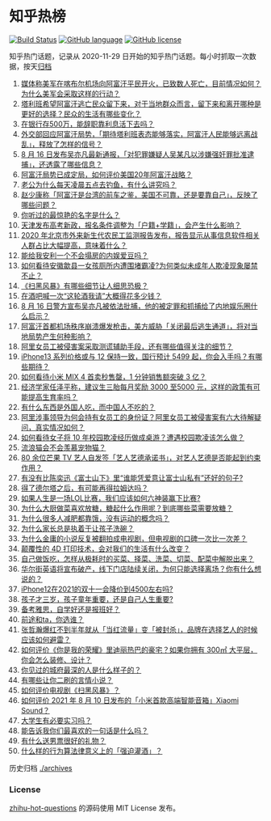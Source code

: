 # 知乎热榜
[![Build Status](https://github.com/ToWeLong/zhihu-hot-questions/workflows/CI/badge.svg)](https://github.com/ToWeLong/zhihu-hot-questions/actions)
[![GitHub language](https://img.shields.io/badge/language-golang-orange.svg)](https://golang.org/)
[![GitHub license](https://img.shields.io/github/license/ToWeLong/zhihu-hot-questions)](https://github.com/ToWeLong/zhihu-hot-questions/blob/main/LICENSE)

知乎热门话题，记录从 2020-11-29 日开始的知乎热门话题。每小时抓取一次数据，按天[归档](./archives)

<!-- BEGIN -->

1. [媒体称美军在喀布尔机场向阿富汗平民开火，已致数人死亡，目前情况如何？为什么美军会采取这样的行动？](https://www.zhihu.com/question/480114274)
1. [塔利班希望阿富汗逃亡民众留下来，对于当地群众而言，留下来和离开哪种是更好的选择？民众的生活有哪些变化？](https://www.zhihu.com/question/480088269)
1. [在银行存500万，能辞职靠利息活下去吗？](https://www.zhihu.com/question/347518117)
1. [外交部回应阿富汗局势，「期待塔利班表态能够落实，阿富汗人民能够远离战乱」，释放了怎样的信号？](https://www.zhihu.com/question/480139637)
1. [8 月 16 日发布吴亦凡最新通报，「对犯罪嫌疑人吴某凡以涉嫌强奸罪批准逮捕」，还透露了哪些信息？](https://www.zhihu.com/question/480210305)
1. [阿富汗局势已成定局，如何评价美国20年阿富汗战略？](https://www.zhihu.com/question/479977936)
1. [老公为什么每天凌晨五点去钓鱼，有什么讲究吗？](https://www.zhihu.com/question/474753426)
1. [赵少康称「阿富汗是台湾的前车之鉴，美国不可靠，还是要靠自己」，反映了哪些问题？](https://www.zhihu.com/question/480186370)
1. [你听过的最惊艳的名字是什么？](https://www.zhihu.com/question/265694919)
1. [天津发布高考新政，报名条件调整为「户籍+学籍」，会产生什么影响？](https://www.zhihu.com/question/480066513)
1. [2020 年北京市外来新生代农民工监测报告发布，报告显示从事信息软件相关人群占比大幅提高，意味着什么？](https://www.zhihu.com/question/480121997)
1. [能给我安利一个不会塌房的内娱爱豆吗？](https://www.zhihu.com/question/479928977)
1. [如何看待安徽歙县一女孩厕所内遭围堵霸凌?为何类似未成年人欺凌现象屡禁不止？](https://www.zhihu.com/question/479741078)
1. [《扫黑风暴》有哪些细节让人细思恐极？](https://www.zhihu.com/question/478914926)
1. [在酒吧喊一次“这轮酒我请”大概得花多少钱？](https://www.zhihu.com/question/279194092)
1. [8 月 16 日警方宣布吴亦凡被依法批捕，他的被定罪和抓捕给了内地娱乐圈什么启示？](https://www.zhihu.com/question/480211218)
1. [阿富汗首都机场秩序崩溃爆发枪击，美方威胁「关闭最后逃生通道」，将对当地局势产生何种影响？](https://www.zhihu.com/question/480095195)
1. [阿里女员工被侵害案采取测谎辅助手段，还有哪些值得关注的细节？](https://www.zhihu.com/question/479952240)
1. [iPhone13 系列价格或与 12 保持一致，国行预计 5499 起，你会入手吗？有哪些期待？](https://www.zhihu.com/question/480023574)
1. [如何看待小米 MIX 4 首卖秒售罄，1 分钟销售额突破 3 亿？](https://www.zhihu.com/question/480057517)
1. [经济学家任泽平称，建议生三胎每月奖励 3000 至5000 元，这样的政策有可能提高生育率吗？](https://www.zhihu.com/question/480092731)
1. [有什么东西是外国人吃，而中国人不吃的？](https://www.zhihu.com/question/314472784)
1. [阿里涉事领导为何会持有女员工的身份证？阿里女员工被侵害案有六大待解疑问，真实情况如何？](https://www.zhihu.com/question/480050983)
1. [如何看待女子将 10 年校园欺凌经历做成桌游？遭遇校园欺凌该怎么做？](https://www.zhihu.com/question/480022438)
1. [流浪猫会不会羡慕宠物猫？](https://www.zhihu.com/question/324311742)
1. [80 余位芒果 TV 艺人自发签「艺人艺德承诺书」，对艺人艺德是否能起到约束作用？](https://www.zhihu.com/question/480093245)
1. [有没有比陈奕迅《富士山下》里“谁能凭爱意让富士山私有”还好的句子?](https://www.zhihu.com/question/424619553)
1. [得了德尔塔之后，有可能再得拉姆达吗？](https://www.zhihu.com/question/477908420)
1. [如果人生是一场LOL比赛，我们应该如何六神装赢下比赛?](https://www.zhihu.com/question/403301195)
1. [为什么大厨做菜喜欢放糖，糖起什么作用呢？到底哪些菜需要放糖？](https://www.zhihu.com/question/478737610)
1. [为什么很多人减肥都靠饿，没有运动的概念吗？](https://www.zhihu.com/question/287424393)
1. [为什么家长总是执着于让孩子洗碗？](https://www.zhihu.com/question/478553261)
1. [为什么金庸的小说反复被翻拍成电视剧，但电视剧的口碑一次比一次差？](https://www.zhihu.com/question/479934492)
1. [颠覆性的 4D 打印技术，会对我们的生活有什么改变？](https://www.zhihu.com/question/477646130)
1. [自己做饭吃，怎样从极耗时的买菜、择菜、洗菜、切菜、配菜中解脱出来？](https://www.zhihu.com/question/22903687)
1. [华尔街英语将宣布破产，线下门店陆续关闭，为何只能选择离场？你有什么想说的？](https://www.zhihu.com/question/479399664)
1. [iPhone12在2021的双十一会降价到4500左右吗?](https://www.zhihu.com/question/444606321)
1. [孩子才三岁，孩子童年重要，还是自己人生重要?](https://www.zhihu.com/question/480007918)
1. [备考雅思，自学好还是报班好？](https://www.zhihu.com/question/24271789)
1. [前途和ta，你选谁？](https://www.zhihu.com/question/479777390)
1. [张哲瀚爆红不到半年就从「当红流量」变「被封杀」，品牌在选择艺人的时候应该如何避雷？](https://www.zhihu.com/question/479922683)
1. [如何评价《你是我的荣耀》里迪丽热巴的豪宅？如果你拥有 300㎡ 大平层，你会怎么装修、设计？](https://www.zhihu.com/question/478931141)
1. [你见过的城府最深的人是什么样子的？](https://www.zhihu.com/question/26717612)
1. [有哪些让你二刷的言情小说？](https://www.zhihu.com/question/354691177)
1. [如何评价电视剧《扫黑风暴》？](https://www.zhihu.com/question/453137890)
1. [如何评价 2021 年 8 月 10 日发布的「小米首款高端智能音箱」Xiaomi Sound？](https://www.zhihu.com/question/478812991)
1. [大学生有必要实习吗？](https://www.zhihu.com/question/473434074)
1. [能告诉我你们最喜欢的一句话是什么吗？](https://www.zhihu.com/question/357529025)
1. [有什么送男票很好的礼物？](https://www.zhihu.com/question/309858279)
1. [什么样的行为算法律意义上的「强迫灌酒」？](https://www.zhihu.com/question/479805785)

<!-- END -->

历史归档 [./archives](./archives)


### License
[zhihu-hot-questions](https://github.com/towelong/zhihu-hot-questions) 的源码使用 MIT License 发布。